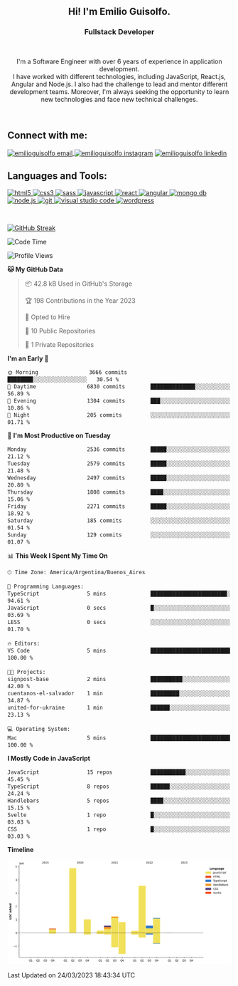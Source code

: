 <h2 align=center>Hi! I'm Emilio Guisolfo.</h2>
<h3 align=center>Fullstack Developer</h3>
<br>
<p align="center">I'm a Software Engineer with over 6 years of experience in application development.<br /> I have worked
with different technologies, including JavaScript, React.js, Angular and Node.js. I also had the challenge to lead and mentor different development teams. Moreover, I'm always seeking the opportunity to learn new technologies and face new technical challenges.</p>
<br>

<h2 align="left">Connect with me:</h2>
<p align="left">
<a href="mailto: emilioguisolfo@gmail.com" target="blank"><img align="center" src="https://img.icons8.com/dotty/40/000000/email.png" alt="emilioguisolfo email" />
</a>
<a href="https://www.instagram.com/emilioguisolfo/" rel="noopener noreferrer" target="_blank"><img align="center" src="https://raw.githubusercontent.com/rahuldkjain/github-profile-readme-generator/master/src/images/icons/Social/instagram.svg" alt="emilioguisolfo instagram" height="30" width="40" /></a>
<a href="https://www.linkedin.com/in/emilio-guisolfo/" rel="noopener noreferrer" target="_blank"><img align="center" src="https://raw.githubusercontent.com/rahuldkjain/github-profile-readme-generator/master/src/images/icons/Social/linked-in-alt.svg" alt="emilioguisolfo linkedin" height="30" width="40" /></a>
<br>
 
 <h2 align="left">Languages and Tools:</h2>
<p align="left">
<a href="https://www.w3.org/html/" target="_blank"> <img src="https://img.shields.io/badge/HTML5-E34F26?style=for-the-badge&logo=html5&logoColor=white" alt="html5" /> </a>
<a href="https://www.w3schools.com/css/" target="_blank"> <img src="https://img.shields.io/badge/CSS3-1572B6?style=for-the-badge&logo=css3&logoColor=white" alt="css3" /> </a>
<a href="https://sass-lang.com" target="_blank"> <img src="https://img.shields.io/badge/Sass-CC6699?style=for-the-badge&logo=sass&logoColor=white" alt="sass" /> </a>
<a href="https://developer.mozilla.org/en-US/docs/Web/JavaScript" target="_blank"> <img src="https://img.shields.io/badge/JavaScript-323330?style=for-the-badge&logo=javascript&logoColor=F7DF1Eg" alt="javascript" </a>
<a href="https://reactjs.org/" target="_blank"> <img src="https://img.shields.io/badge/react-%2320232a.svg?style=for-the-badge&logo=react&logoColor=%2361DAFB" alt="react" </a>
 <a href="https://angular.io/" target="_blank"> <img src="https://img.shields.io/badge/Angular-323330?style=for-the-badge&logo=angular&logoColor=dd2032" alt="angular" </a>
 <a href="https://www.mongodb.com/" target="_blank"> <img src="https://img.shields.io/badge/MongoDB-323330?style=for-the-badge&logo=MongoDB&logoColor=07ab4f" alt="mongo db" /> </a>
 <a href="https://nodejs.org/" target="_blank"> <img src="https://img.shields.io/badge/Node.JS-323330?style=for-the-badge&logo=node.js&logoColor=F7DF1Eg" alt="node.js" /> </a>
<a href="https://git-scm.com/" target="_blank"> <img src="https://img.shields.io/badge/Git-F05032?style=for-the-badge&logo=git&logoColor=white" alt="git" </a>
<a href="https://code.visualstudio.com/" target="_blank"> <img src="https://img.shields.io/badge/Visual_Studio_Code-0078D4?style=for-the-badge&logo=visual%20studio%20code&logoColor=white" alt="visual studio code" /> </a>
<a href=# target="_blank"> <img src="https://img.shields.io/badge/Wordpress-21759B?style=for-the-badge&logo=wordpress&logoColor=white" alt="wordpress" /> </a>
</p>
<br>

[![GitHub Streak](https://streak-stats.demolab.com/?user=DenverCoder1)](https://git.io/streak-stats)

<!--START_SECTION:waka-->
![Code Time](http://img.shields.io/badge/Code%20Time-152%20hrs%2026%20mins-blue)

![Profile Views](http://img.shields.io/badge/Profile%20Views-5-blue)

**🐱 My GitHub Data** 

> 📦 42.8 kB Used in GitHub's Storage 
 > 
> 🏆 198 Contributions in the Year 2023
 > 
> 💼 Opted to Hire
 > 
> 📜 10 Public Repositories 
 > 
> 🔑 1 Private Repositories 
 > 
**I'm an Early 🐤** 

```text
🌞 Morning                3666 commits        ████████░░░░░░░░░░░░░░░░░   30.54 % 
🌆 Daytime                6830 commits        ██████████████░░░░░░░░░░░   56.89 % 
🌃 Evening                1304 commits        ███░░░░░░░░░░░░░░░░░░░░░░   10.86 % 
🌙 Night                  205 commits         ░░░░░░░░░░░░░░░░░░░░░░░░░   01.71 % 
```
📅 **I'm Most Productive on Tuesday** 

```text
Monday                   2536 commits        █████░░░░░░░░░░░░░░░░░░░░   21.12 % 
Tuesday                  2579 commits        █████░░░░░░░░░░░░░░░░░░░░   21.48 % 
Wednesday                2497 commits        █████░░░░░░░░░░░░░░░░░░░░   20.80 % 
Thursday                 1808 commits        ████░░░░░░░░░░░░░░░░░░░░░   15.06 % 
Friday                   2271 commits        █████░░░░░░░░░░░░░░░░░░░░   18.92 % 
Saturday                 185 commits         ░░░░░░░░░░░░░░░░░░░░░░░░░   01.54 % 
Sunday                   129 commits         ░░░░░░░░░░░░░░░░░░░░░░░░░   01.07 % 
```


📊 **This Week I Spent My Time On** 

```text
🕑︎ Time Zone: America/Argentina/Buenos_Aires

💬 Programming Languages: 
TypeScript               5 mins              ████████████████████████░   94.61 % 
JavaScript               0 secs              █░░░░░░░░░░░░░░░░░░░░░░░░   03.69 % 
LESS                     0 secs              ░░░░░░░░░░░░░░░░░░░░░░░░░   01.70 % 

🔥 Editors: 
VS Code                  5 mins              █████████████████████████   100.00 % 

🐱‍💻 Projects: 
signpost-base            2 mins              ██████████░░░░░░░░░░░░░░░   42.00 % 
cuentanos-el-salvador    1 min               █████████░░░░░░░░░░░░░░░░   34.87 % 
united-for-ukraine       1 min               ██████░░░░░░░░░░░░░░░░░░░   23.13 % 

💻 Operating System: 
Mac                      5 mins              █████████████████████████   100.00 % 
```

**I Mostly Code in JavaScript** 

```text
JavaScript               15 repos            ███████████░░░░░░░░░░░░░░   45.45 % 
TypeScript               8 repos             ██████░░░░░░░░░░░░░░░░░░░   24.24 % 
Handlebars               5 repos             ████░░░░░░░░░░░░░░░░░░░░░   15.15 % 
Svelte                   1 repo              █░░░░░░░░░░░░░░░░░░░░░░░░   03.03 % 
CSS                      1 repo              █░░░░░░░░░░░░░░░░░░░░░░░░   03.03 % 
```



**Timeline**

![Lines of Code chart](https://raw.githubusercontent.com/Guiso92/Guiso92/main/assets/bar_graph.png)


 Last Updated on 24/03/2023 18:43:34 UTC
<!--END_SECTION:waka-->
